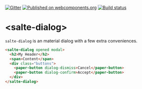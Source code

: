 [![Gitter](https://badges.gitter.im/salte-io/salte-dialog.svg)](https://gitter.im/salte-io/salte-dialog?utm_source=badge&utm_medium=badge&utm_campaign=pr-badge)
[![Published on webcomponents.org](https://img.shields.io/badge/webcomponents.org-published-blue.svg)](https://beta.webcomponents.org/element/salte-io/salte-dialog)
[![Build status](https://travis-ci.org/salte-io/salte-dialog.svg?branch=master)](https://travis-ci.org/salte-io/salte-dialog)

# \<salte-dialog\>

`salte-dialog` is an material dialog with a few extra conveniences.

<!---
```
<custom-element-demo height="600">
  <template>
    <script src="../webcomponentsjs/webcomponents-lite.js"></script>
    <link rel="import" href="../paper-button/paper-button.html">
    <link rel="import" href="salte-dialog.html">
    <style>
      body {
        font-family: 'Roboto', 'Noto', sans-serif;
      }

      salte-dialog {
        --salte-dialog-header-background: #673ab7;
        --paper-button: {
          color: #673ab7;
        };
      }
    </style>
    <next-code-block></next-code-block>
  </template>
</custom-element-demo>
```
-->
```html
<salte-dialog opened modal>
  <h2>My Header</h2>
  <span>Content</span>
  <div class="buttons">
    <paper-button dialog-dismiss>Cancel</paper-button>
    <paper-button dialog-confirm>Accept</paper-button>
  </div>
</salte-dialog>
```
